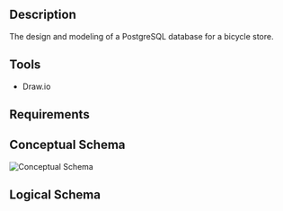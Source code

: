 ## Description
The design and modeling of a PostgreSQL database for a bicycle store.

## Tools
- Draw.io

## Requirements

## Conceptual Schema
![Conceptual Schema](https://github.com/Lu15700/database_modeling_for_postgresql/assets/102251361/8976c79c-c15c-4b68-a2ae-d02f57517e27)


## Logical Schema
